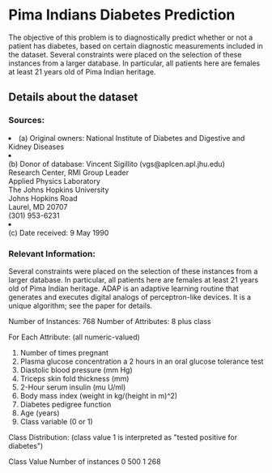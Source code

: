# Pima Indians Diabetes Prediction
The objective of this problem is to diagnostically predict whether or not a patient has diabetes, based on certain diagnostic measurements included in the dataset. Several constraints were placed on the selection of these instances from a larger database. In particular, all patients here are females at least 21 years old of Pima Indian heritage.

## Details about the dataset
### Sources:
   <li>(a) Original owners: National Institute of Diabetes and Digestive and Kidney Diseases <br></li>
   <li></li>(b) Donor of database: Vincent Sigillito (vgs@aplcen.apl.jhu.edu) <br></li>
                          Research Center, RMI Group Leader <br>
                          Applied Physics Laboratory <br>
                          The Johns Hopkins University <br>
                          Johns Hopkins Road <br>
                          Laurel, MD 20707 <br>
                          (301) 953-6231 <br>
   <li></li>(c) Date received: 9 May 1990 <br></li>

### Relevant Information:
Several constraints were placed on the selection of these instances from a larger database.  In particular, all patients here are females at least 21 years old of Pima Indian heritage.  ADAP is an adaptive learning routine that generates and executes digital analogs of perceptron-like devices.  It is a unique algorithm; see the paper for details.

Number of Instances: 768
Number of Attributes: 8 plus class 

For Each Attribute: (all numeric-valued)
   1. Number of times pregnant
   2. Plasma glucose concentration a 2 hours in an oral glucose tolerance test
   3. Diastolic blood pressure (mm Hg)
   4. Triceps skin fold thickness (mm)
   5. 2-Hour serum insulin (mu U/ml)
   6. Body mass index (weight in kg/(height in m)^2)
   7. Diabetes pedigree function
   8. Age (years)
   9. Class variable (0 or 1)

Class Distribution: (class value 1 is interpreted as "tested positive for diabetes")

   Class Value  Number of instances
   0            500
   1            268
